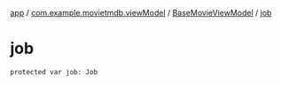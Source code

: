 [app](../../index.md) / [com.example.movietmdb.viewModel](../index.md) / [BaseMovieViewModel](index.md) / [job](./job.md)

# job

`protected var job: Job`